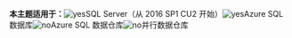 <Token>**本主题适用于：**![yes](media/yes.png)SQL Server（从 2016 SP1 CU2 开始）![yes](media/no.png)Azure SQL 数据库![no](media/no.png)Azure SQL 数据仓库![no](media/no.png)并行数据仓库</Token>
